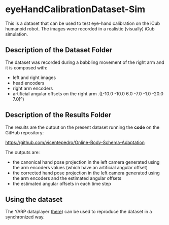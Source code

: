 # eyeHandCalibrationDataset-Sim
This is a dataset that can be used to test eye-hand calibration on the iCub humanoid robot. 
The images were recorded in a realistic (visually) iCub simulation.

## Description of the Dataset Folder

The dataset was recorded during a babbling movement of the right arm and it is composed with:

- left and right images 
- head encoders
- right arm encoders
- artificial angular offsets on the right arm .([-10.0   -10.0   6.0 -7.0    -1.0    -20.0   7.0]º)


## Description of the Results Folder

The results are the output on the present dataset running the **code** on the GitHub repository:

https://github.com/vicentepedro/Online-Body-Schema-Adaptation

The outputs are:

- the canonical hand pose projection in the left camera generated using the arm encoders values (which have an artificial angular offset)
- the corrected hand pose projection in the left camera generated using the arm encoders and the estimated angular offsets
- the estimated angular offsets in each time step 

## Using the dataset

The YARP dataplayer ([here](http://www.yarp.it/yarpdataplayer.html)) can be used to reproduce the dataset in a synchronized way.
